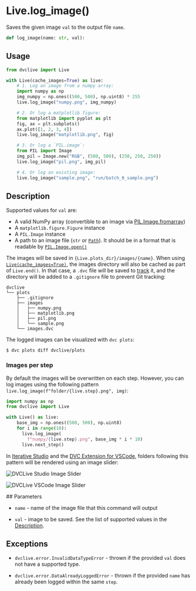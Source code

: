 # Live.log_image()

Saves the given image `val` to the output file `name`.

```py
def log_image(name: str, val):
```

## Usage

```py
from dvclive import Live

with Live(cache_images=True) as live:
    # 1. Log an image from a numpy array:
    import numpy as np
    img_numpy = np.ones((500, 500), np.uint8) * 255
    live.log_image("numpy.png", img_numpy)

    # 2. Or log a matplotlib figure:
    from matplotlib import pyplot as plt
    fig, ax = plt.subplots()
    ax.plot([1, 2, 3, 4])
    live.log_image("matplotlib.png", fig)

    # 3. Or log a `PIL.image`:
    from PIL import Image
    img_pil = Image.new("RGB", (500, 500), (250, 250, 250))
    live.log_image("pil.png", img_pil)

    # 4. Or log an existing image:
    live.log_image("sample.png", "run/batch_0_sample.png")
```

## Description

Supported values for `val` are:

- A valid NumPy array (convertible to an image via
  [PIL.Image.fromarray](https://pillow.readthedocs.io/en/stable/reference/Image.html#PIL.Image.fromarray))
- A `matplotlib.figure.Figure` instance
- A `PIL.Image` instance
- A path to an image file (`str` or
  [`Path`](https://docs.python.org/3/library/pathlib.html#pathlib.Path)). It
  should be in a format that is readable by
  [`PIL.Image.open()`](https://pillow.readthedocs.io/en/stable/reference/Image.html#PIL.Image.open)

The images will be saved in `{Live.plots_dir}/images/{name}`. When using
[`Live(cache_images=True)`](/doc/dvclive/live#parameters), the images directory
will also be <abbr>cached</abbr> as part of `Live.end()`. In that case, a `.dvc`
file will be saved to
[track](/doc/dvclive/how-it-works#track-large-artifacts-with-dvc) it, and the
directory will be added to a `.gitignore` file to prevent Git tracking:

```
dvclive
└── plots
    ├── .gitignore
    ├── images
    │   ├── numpy.png
    │   ├── matplotlib.png
    │   ├── pil.png
    │   └── sample.png
    └── images.dvc
```

<admon type="tip">

The logged images can be visualized with `dvc plots`:

```cli
$ dvc plots diff dvclive/plots
```

</admon>

### Images per step

By default the images will be overwritten on each step. However, you can log
images using the following pattern
`live.log_image(f"folder/{live.step}.png", img)`:

```py
import numpy as np
from dvclive import Live

with Live() as live:
    base_img = np.ones((500, 500), np.uint8)
    for i in range(10):
      live.log_image(
        f"numpy/{live.step}.png", base_img * i * 10)
      live.next_step()
```

In [Iterative Studio](https://studio.iterative.ai/) and the
[DVC Extension for VSCode](https://marketplace.visualstudio.com/items?itemName=Iterative.dvc),
folders following this pattern will be rendered using an image slider:

<toggle>
<tab title="Studio">

![DVCLive Studio Image Slider](/img/dvclive-studio-image-slider.gif)

</tab>
<tab title="VSCode Extension">

![DVCLive VSCode Image Slider](/img/dvclive-vscode-image-slider.gif)

</tab>

</toggle>
## Parameters

- `name` - name of the image file that this command will output

- `val` - image to be saved. See the list of supported values in the
  [Description](#description).

## Exceptions

- `dvclive.error.InvalidDataTypeError` - thrown if the provided `val` does not
  have a supported type.

- `dvclive.error.DataAlreadyLoggedError` - thrown if the provided `name` has
  already been logged within the same `step`.
